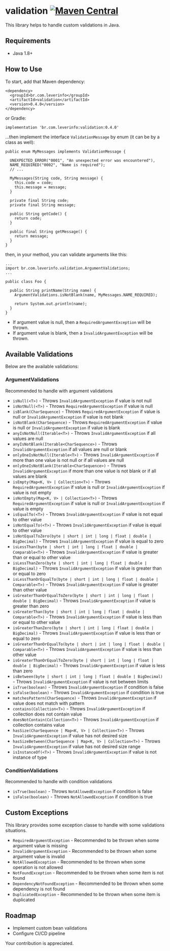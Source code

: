 # validation [![Maven Central](https://img.shields.io/maven-central/v/br.com.leverinfo/validation.svg?label=Maven%20Central)](https://search.maven.org/search?q=g:%22br.com.leverinfo%22%20AND%20a:%22validation%22)

This library helps to handle custom validations in Java.

## Requirements

- Java 1.8+

## How to Use

To start, add that Maven dependency:

```
<dependency>
  <groupId>br.com.leverinfo</groupId>
  <artifactId>validation</artifactId>
  <version>0.4.0</version>
</dependency>
```

or Gradle:

```
implementation 'br.com.leverinfo:validation:0.4.0'
```

...then implement the interface `ValidationMessage` by enum (it can be by a class as well):
 
```
public enum MyMessages implements ValidationMessage {

  UNEXPECTED_ERROR("0001", "An unexpected error was encountered"),
  NAME_REQUIRED("0002", "Name is required");
  // ...

  MyMessages(String code, String message) {
    this.code = code;
    this.message = message;
  }

  private final String code;
  private final String message;

  public String getCode() {
    return code;
  }

  public final String getMessage() {
    return message;
  }
}
```

then, in your method, you can validate arguments like this:

```
...
import br.com.leverinfo.validation.ArgumentValidations;
...

public class Foo {
    
  public String printName(String name) {
    ArgumentValidations.isNotBlank(name, MyMessages.NAME_REQUIRED);
  
    return System.out.println(name);
  }
}
```

* If argument value is null, then a `RequiredArgumentException` will be thrown.
* If argument value is blank, then a `InvalidArgumentException` will be thrown.

## Available Validations

Below are the available validations:

### ArgumentValidations

Recommended to handle with argument validations

* `isNull(<T>)` - Throws `InvalidArgumentException` if value is not null
* `isNotNull(<T>)` - Throws `RequiredArgumentException` if value is null
* `isBlank(CharSequence)` - Throws `RequiredArgumentException` if value is null or `InvalidArgumentException` if value is not blank
* `isNotBlank(CharSequence)` - Throws `RequiredArgumentException` if value is null or `InvalidArgumentException` if value is blank
* `anyIsNotNull(Iterable<T>)` - Throws `InvalidArgumentException` if all values are null
* `anyIsNotBlank(Iterable<CharSequence>)` - Throws `InvalidArgumentException` if all values are null or blank
* `onlyOneIsNotNull(Iterable<T>)` - Throws `InvalidArgumentException` if more than one value is not null or if all values are null
* `onlyOneIsNotBlank(Iterable<CharSequence>)` - Throws `InvalidArgumentException` if more than one value is not blank or if all values are blank
* `isEmpty(Map<K, V> | Collection<T>)` - Throws `RequiredArgumentException` if value is null or `InvalidArgumentException` if value is not empty
* `isNotEmpty(Map<K, V> | Collection<T>)` - Throws `RequiredArgumentException` if value is null or `InvalidArgumentException` if value is empty
* `isEqualTo(<T>)` - Throws `InvalidArgumentException` if value is not equal to other value
* `isNotEqualTo(<T>)` - Throws `InvalidArgumentException` if value is equal to other value
* `isNotEqualToZero(byte | short | int | long | float | double | BigDecimal)` - Throws `InvalidArgumentException` if value is equal to zero
* `isLessThan(byte | short | int | long | float | double | Comparable<T>)` - Throws `InvalidArgumentException` if value is greater than or equal to other value
* `isLessThanZero(byte | short | int | long | float | double | BigDecimal)` - Throws `InvalidArgumentException` if value is greater than or equal to zero
* `isLessThanOrEqualTo(byte | short | int | long | float | double | Comparable<T>)` - Throws `InvalidArgumentException` if value is greater than other value
* `isGreaterThanOrEqualToZero(byte | short | int | long | float | double | BigDecimal)` - Throws `InvalidArgumentException` if value is greater than zero
* `isGreaterThan(byte | short | int | long | float | double | Comparable<T>)` - Throws `InvalidArgumentException` if value is less than or equal to other value
* `isGreaterThanZero(byte | short | int | long | float | double | BigDecimal)` - Throws `InvalidArgumentException` if value is less than or equal to zero
* `isGreaterThanOrEqualTo(byte | short | int | long | float | double | Comparable<T>)` - Throws `InvalidArgumentException` if value is less than other value
* `isGreaterThanOrEqualToZero(byte | short | int | long | float | double | BigDecimal)` - Throws `InvalidArgumentException` if value is less than zero
* `isBetween(byte | short | int | long | float | double | BigDecimal)` - Throws `InvalidArgumentException` if value is not between limits
* `isTrue(boolean)` - Throws `InvalidArgumentException` if condition is false
* `isFalse(boolean)` - Throws `InvalidArgumentException` if condition is true
* `matchesPattern(CharSequence)` - Throws `InvalidArgumentException` if value does not match with pattern
* `contains(Collection<T>)` - Throws `InvalidArgumentException` if collection does not contain value
* `doesNotContain(Collection<T>)` - Throws `InvalidArgumentException` if collection contains value
* `hasSize(CharSequence | Map<K, V> | Collection<T>)` - Throws `InvalidArgumentException` if value has not desired size
* `hasSizeBetween(CharSequence | Map<K, V> | Collection<T>)` - Throws `InvalidArgumentException` if value has not desired size range
* `isInstanceOf(<T>)` - Throws `InvalidArgumentException` if value is not instance of type

### ConditionValidations

Recommended to handle with condition validations

* `isTrue(boolean)` - Throws `NotAllowedException` if condition is false
* `isFalse(boolean)` - Throws `NotAllowedException` if condition is true

## Custom Exceptions 

This library provides some exception classe to handle with some validations situations.

* `RequiredArgumentException` - Recommended to be thrown when some argument value is missing
* `InvalidArgumentException` - Recommended to be thrown when some argument value is invalid
* `NotAllowedException` - Recommended to be thrown when some operation is not allowed
* `NotFoundException` - Recommended to be thrown when some item is not found
* `DependencyNotFoundException` - Recommended to be thrown when some dependency is not found
* `DuplicatedException` - Recommended to be thrown when some item is duplicated

## Roadmap

* Implement custom bean validations
* Configure CI/CD pipeline

Your contribution is appreciated.